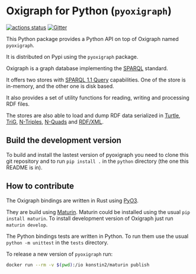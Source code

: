 Oxigraph for Python (`pyoxigraph`)
==================================

[![actions status](https://github.com/oxigraph/oxigraph/workflows/build/badge.svg)](https://github.com/oxigraph/oxigraph/actions)
[![Gitter](https://badges.gitter.im/oxigraph/community.svg)](https://gitter.im/oxigraph/community?utm_source=badge&utm_medium=badge&utm_campaign=pr-badge)

This Python package provides a Python API on top of Oxigraph named `pyoxigraph`.

It is distributed on Pypi using the `pyoxigraph` package.

Oxigraph is a graph database implementing the [SPARQL](https://www.w3.org/TR/sparql11-overview/) standard.

It offers two stores with [SPARQL 1.1 Query](https://www.w3.org/TR/sparql11-query/) capabilities.
One of the store is in-memory, and the other one is disk based.

It also provides a set of utility functions for reading, writing and processing RDF files.

The stores are also able to load and dump RDF data serialized in
[Turtle](https://www.w3.org/TR/turtle/), 
[TriG](https://www.w3.org/TR/trig/), 
[N-Triples](https://www.w3.org/TR/n-triples/),
[N-Quads](https://www.w3.org/TR/n-quads/) and
[RDF/XML](https://www.w3.org/TR/rdf-syntax-grammar/).

## Build the development version

To build and install the lastest version of pyoxigraph you need to clone this git repository
and to run `pip install .` in the `python` directory (the one this README is in).


## How to contribute

The Oxigraph bindings are written in Rust using [PyO3](https://github.com/PyO3/pyo3).

They are build using [Maturin](https://github.com/PyO3/maturin).
Maturin could be installed using the usual `pip install maturin`.
To install development version of Oxigraph just run `maturin develop`.

The Python bindings tests are written in Python.
To run them use the usual `python -m unittest` in the `tests` directory.

To release a new version of `pyoxigraph` run:
```bash
docker run --rm -v $(pwd):/io konstin2/maturin publish
```

